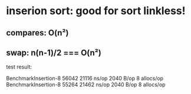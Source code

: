 # inserion sort: good for sort linkless!
## compares: O(n²)
## swap: n(n-1)/2 === O(n²)

test result:

BenchmarkInsertion-8   	   56042	     21116 ns/op	    2040 B/op	       8 allocs/op
BenchmarkInsertion-8   	   55264	     21462 ns/op	    2040 B/op	       8 allocs/op
